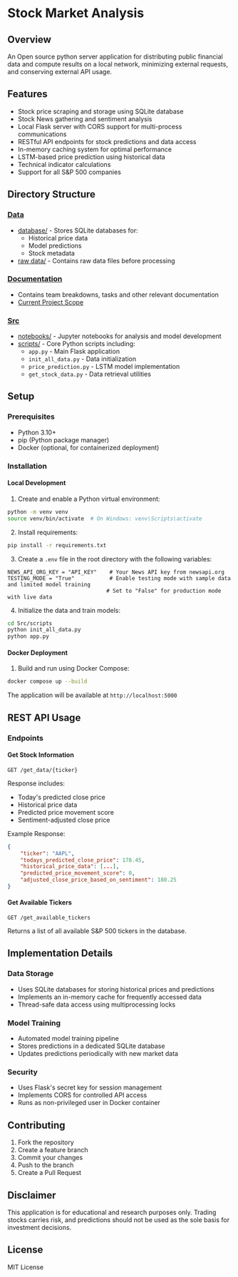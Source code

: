 # Stock Market Analysis

## Overview
An Open source python server application for distributing public financial data and compute results on a local network, minimizing external requests, and conserving external API usage.

## Features
- Stock price scraping and storage using SQLite database
- Stock News gathering and sentiment analysis
- Local Flask server with CORS support for multi-process communications
- RESTful API endpoints for stock predictions and data access
- In-memory caching system for optimal performance
- LSTM-based price prediction using historical data
- Technical indicator calculations
- Support for all S&P 500 companies

## Directory Structure

### [Data](./data)
* [database/](./data/database) - Stores SQLite databases for:
  - Historical price data
  - Model predictions
  - Stock metadata
* [raw data/](./data/raw%20data/) - Contains raw data files before processing

### [Documentation](./Documentation)
* Contains team breakdowns, tasks and other relevant documentation
* [Current Project Scope](./Documentation/Project%20Scope.md)

### [Src](./Src)
* [notebooks/](./Src/notebooks) - Jupyter notebooks for analysis and model development
* [scripts/](./Src/scripts) - Core Python scripts including:
  - `app.py` - Main Flask application
  - `init_all_data.py` - Data initialization
  - `price_prediction.py` - LSTM model implementation
  - `get_stock_data.py` - Data retrieval utilities

## Setup

### Prerequisites
- Python 3.10+
- pip (Python package manager)
- Docker (optional, for containerized deployment)

### Installation

#### Local Development
1. Create and enable a Python virtual environment:
```bash
python -m venv venv
source venv/bin/activate  # On Windows: venv\Scripts\activate
```

2. Install requirements:
```bash
pip install -r requirements.txt
```

3. Create a `.env` file in the root directory with the following variables:
```
NEWS_API_ORG_KEY = "API_KEY"    # Your News API key from newsapi.org
TESTING_MODE = "True"           # Enable testing mode with sample data and limited model training
                               # Set to "False" for production mode with live data
```

4. Initialize the data and train models:
```bash
cd Src/scripts
python init_all_data.py
python app.py
```

#### Docker Deployment
1. Build and run using Docker Compose:
```bash
docker compose up --build
```

The application will be available at `http://localhost:5000`

## REST API Usage

### Endpoints

#### Get Stock Information
```
GET /get_data/{ticker}
```

Response includes:
- Today's predicted close price
- Historical price data
- Predicted price movement score
- Sentiment-adjusted close price

Example Response:
```json
{
    "ticker": "AAPL",
    "todays_predicted_close_price": 178.45,
    "historical_price_data": [...],
    "predicted_price_movement_score": 0,
    "adjusted_close_price_based_on_sentiment": 180.25
}
```

#### Get Available Tickers
```
GET /get_available_tickers
```
Returns a list of all available S&P 500 tickers in the database.

## Implementation Details

### Data Storage
- Uses SQLite databases for storing historical prices and predictions
- Implements an in-memory cache for frequently accessed data
- Thread-safe data access using multiprocessing locks

### Model Training
- Automated model training pipeline
- Stores predictions in a dedicated SQLite database
- Updates predictions periodically with new market data

### Security
- Uses Flask's secret key for session management
- Implements CORS for controlled API access
- Runs as non-privileged user in Docker container

## Contributing
1. Fork the repository
2. Create a feature branch
3. Commit your changes
4. Push to the branch
5. Create a Pull Request

## Disclaimer
This application is for educational and research purposes only. Trading stocks carries risk, and predictions should not be used as the sole basis for investment decisions.

## License
MIT License
